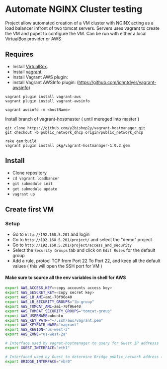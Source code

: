 # Automate NGINX Cluster testing 

Project allow automated creation of a VM cluster  with NGINX acting as a load 
balancer infront of two tomcat servers.
Servers uses vagrant to create the VM and pupet to configure 
the VM. Can be run with either a local VirtualBox provider or AWS 

## Requires

* Install [VirtualBox](http://virtualbox.org).
* Install [vagrant](http://vagrantup.com)
* Install Vagrant AWS plugin: 
* install Vagrant AWSInfo plugin: (https://github.com/johntdyer/vagrant-awsinfo)

```
vagrant plugin install vagrant-aws
vagrant plugin install vagrant-awsinfo
```

```
vagrant awsinfo -m <hostName>
```

Install branch of vagrant-hostmaster ( until mereged into master ) 

```
git clone https://github.com/y2bishop2y/vagrant-hostmanager.git
git checkout -b public_network_dhcp origin/public_network_dhcp

rake gem:build
vagrant plugin install pkg/vagrant-hostmanager-1.0.2.gem 
```

  
## Install 

* Clone repository 
* `cd vagrant.loadbancer`
* `git submodule init`
* `get submodule update`
* `vagrant up`


## Create first VM 

### Setup

* Go to `http://192.168.5.201` and login  
* Go to `http://192.168.5.201/project/` and select the "demo" project
* Go to `http://192.168.5.201/project/access_and_security` 
* Select the `Security Groups` tab and click on `Edit Rules` for the default group
* Add a rule, protocl TCP from Port 22 To Port 22, and keep all the default values ( this will open the SSH port for VM )
 
#### Make sure to source all the env variables in shell for AWS

```Bash
export AWS_ACCESS_KEY=<copy accounts access key>
export AWS_SESCRET_KEY=<copy secret key>
export AWS_LB_AMI=ami-70f96e40
export AWS_LB_SECURITY_GROUPS="lb-group"
export AWS_TOMCAT_AMI=ami-70f96e40
export AWS_TOMCAT_SECURITY_GROUPS="tomcat-group"
export AWS_USERNAME=ubuntu
export AWS_KEY_PATH="~/.ssh/aws/vagrant.pem"
export AWS_KEYPAIR_NAME="vagrant"
export AWS_REGION="us-west-2"
export AWS_ZONE="us-west-2a"

# Interface used by vagrat-hostmanager to query for Guest IP addresss 
export GUEST_INTERFACE="eth1"

# Interfaced used by Guest to determine Bridge public_network address ( via DHCP )
export BRIDGE_INTERFACE="vbr0"

